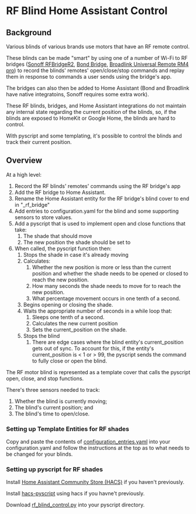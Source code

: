 # RF Blind Home Assistant Control

## Background

Various blinds of various brands use motors that have an RF remote control.

These blinds can be made "smart" by using one of a number of Wi-Fi to RF
bridges ([Sonoff RFBridgeR2](https://sonoff.tech/product/gateway-and-sensors/rf-bridger2/),
[Bond Bridge](https://bondhome.io/product/bond-bridge/), 
[Broadlink Universal Remote RM4 pro](https://ebroadlink.com/products/universal-remote-rm4-pro)) 
to record the blinds' remotes' open/close/stop commands and replay them in
response to commands a user sends using the bridge's app.

The bridges can also then be added to Home Assistant (Bond and Broadlink have
native integratoins, Sonoff requires some extra work).

These RF blinds, bridges, and Home Assistant integrations do not maintain any
internal state regarding the current position of the blinds, so, if the blinds
are exposed to HomeKit or Google Home, the blinds are hard to control.

With pyscript and some templating, it's possible to control the blinds and
track their current position.

## Overview

At a high level:
1. Record the RF blinds' remotes' commands using the RF bridge's app
1. Add the RF bridge to Home Assistant.
1. Rename the Home Assistant entity for the RF bridge's blind cover to end in
"_rf_bridge"
1. Add entries to configuration.yaml for the blind and some supporting sensors
to store values.
1. Add a pyscript that is used to implement open and close functions that take:
   1. The shade that should move
   1. The new position the shade should be set to
1. When called, the pyscript function then:
   1. Stops the shade in case it's already moving
   1. Calculates:
      1. Whether the new position is more or less than the current position
         and whether the shade needs to be opened or closed to reach the new
         position.
      1. How many seconds the shade needs to move for to reach the new position.
      1. What percentage movement occurs in one tenth of a second.
   1. Begins opening or closing the shade.
   1. Waits the appropriate number of seconds in a while loop that:
      1. Sleeps one tenth of a second.
      1. Calculates the new current position
      1. Sets the current_position on the shade.
   1. Stops the blind
      1. There are edge cases where the blind entity's current_position gets
         out of sync. To account for this, if the entity's current_position 
         is < 1 or > 99, the pyscript sends the command to fully close or open
         the blind.

The RF motor blind is represented as a template cover that calls the pyscript
open, close, and stop functions.

There's three sensors needed to track:
1. Whether the blind is currently moving;
1. The blind's current position; and
1. The blind's time to open/close.

### Setting up Template Entities for RF shades

Copy and paste the contents of [configuration_entries.yaml](configuration_entries.yaml)
into your configuration.yaml and follow the instructions at the top as to
what needs to be changed for your blinds.

### Setting up pyscript for RF shades

Install [Home Assistant Community Store (HACS)](https://hacs.xyz/) if you
haven't previously.

Install [hacs-pyscript](https://github.com/custom-components/pyscript/) using
hacs if you havne't previously.

Download [rf_blind_control.py](rf_blind_control.py) into your pyscript directory. 
